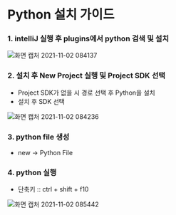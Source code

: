 # Python 설치 가이드

### 1. intelliJ 실행 후  plugins에서 python 검색 및 설치 

![화면 캡처 2021-11-02 084137](https://user-images.githubusercontent.com/86212069/139763808-7acc1e09-518a-4b8f-9496-e1f0ea5c8c81.png)


### 2. 설치 후 New Project 실행 및 Project SDK 선택
- Project SDK가 없을 시 경로 선택 후 Python을 설치
- 설치 후 SDK 선택


![화면 캡처 2021-11-02 084236](https://user-images.githubusercontent.com/86212069/139760106-f9ba1d80-5a70-4b5d-ad12-26cc0234f986.png)

### 3. python file 생성
- new → Python File

### 4. python 실행 
- 단축키 :: ctrl + shift + f10

![화면 캡처 2021-11-02 085442](https://user-images.githubusercontent.com/86212069/139760118-71bdeeed-e0a2-440b-acc7-785d51dabe4f.png)
